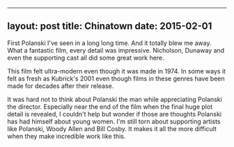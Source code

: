 ------
layout: post
title: Chinatown 
date:  2015-02-01 
-----
 First Polanski I've seen in a long long time. And it totally blew me away. What a fantastic film, every detail was impressive. Nicholson, Dunaway and even the supporting cast all did some great work here. 

This film felt ultra-modern even though it was made in 1974. In some ways it felt as fresh as Kubrick's 2001 even though films in these genres have been made for decades after their release. 

It was hard not to think about Polanski the man while appreciating Polanski the director. Especially near the end of the film when the final huge plot detail is revealed, I couldn't help but wonder if those are thoughts Polanski has had himself about young women. I'm still torn about supporting artists like Polanski, Woody Allen and Bill Cosby. It makes it all the more difficult when they make incredible work like this.
